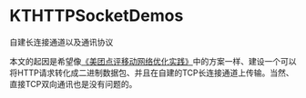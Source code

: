 # KTHTTPSocketDemos
自建长连接通道以及通讯协议

本文的起因是希望像[《美团点评移动网络优化实践》](http://baijiahao.baidu.com/s?id=1562304796942521&wfr=spider&for=pc)中的方案一样、建设一个可以将HTTP请求转化成二进制数据包、并且在自建的TCP长连接通道上传输。当然、直接TCP双向通讯也是没有问题的。
